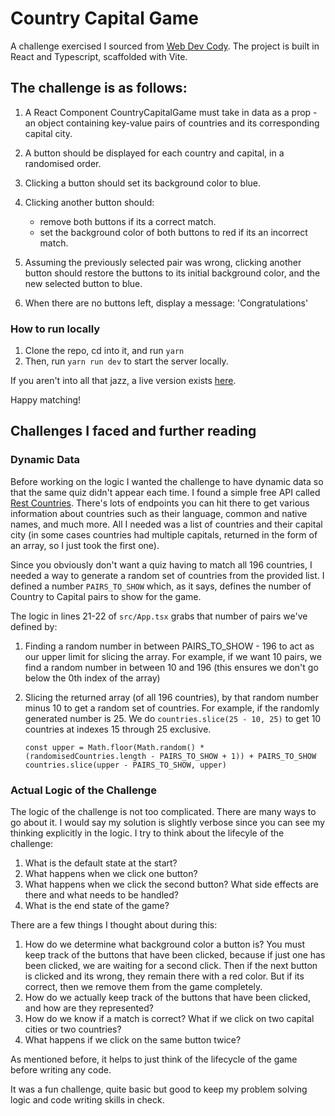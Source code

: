 # Country Capital Game

A challenge exercised I sourced from [Web Dev Cody](https://www.youtube.com/watch?v=XTgB4esy1is&ab_channel=WebDevCody).
The project is built in React and Typescript, scaffolded with Vite.

## The challenge is as follows: 
1. A React Component CountryCapitalGame must take in data as a prop - an object containing key-value pairs of countries
and its corresponding capital city.
2. A button should be displayed for each country and capital, in a randomised order.
3. Clicking a button should set its background color to blue.
4. Clicking another button should:
   - remove both buttons if its a correct match.
   - set the background color of both buttons to red if its an incorrect match.

5. Assuming the previously selected pair was wrong, clicking another button should restore the buttons to its initial
   background color, and the new selected button to blue.

6. When there are no buttons left, display a message: 'Congratulations'

### How to run locally
1. Clone the repo, cd into it, and run `yarn`
2. Then, run `yarn run dev` to start the server locally.

If you aren't into all that jazz, a live version exists [here](https://country-to-capital.netlify.app/).

Happy matching!

## Challenges I faced and further reading

### Dynamic Data
Before working on the logic I wanted the challenge to have dynamic data so that the same quiz didn't appear each time.
I found a simple free API called [Rest Countries](https://restcountries.com/). There's lots of endpoints you can hit
there to get various information about countries such as their language, common and native names, and much more. All I needed was a list of countries 
and their capital city (in some cases countries had multiple capitals, returned in the form of an array, so I just took the first one).

Since you obviously don't want a quiz having to match all 196 countries, I needed a way to generate a random set of countries from
the provided list. I defined a number `PAIRS_TO_SHOW` which, as it says, defines the number of Country to Capital pairs to show for the game. 

The logic in lines 21-22 of `src/App.tsx` grabs that number of pairs we've defined by:
1. Finding a random number in between PAIRS_TO_SHOW - 196 to act as our upper limit for slicing the array. 
   For example, if we want 10 pairs, we find a random number in between 10 and 196 (this ensures we don't go below the 0th index of the array)
2. Slicing the returned array (of all 196 countries), by that random number minus 10 to get a random set of countries. For example, if the randomly generated 
   number is 25. We do `countries.slice(25 - 10, 25)` to get 10 countries at indexes 15 through 25 exclusive. 

   ```
   const upper = Math.floor(Math.random() * (randomisedCountries.length - PAIRS_TO_SHOW + 1)) + PAIRS_TO_SHOW
   countries.slice(upper - PAIRS_TO_SHOW, upper)
   ```


### Actual Logic of the Challenge
The logic of the challenge is not too complicated. There are many ways to go about it. I would say my solution is slightly verbose
since you can see my thinking explicitly in the logic. I try to think about the lifecyle of the challenge:
1. What is the default state at the start?
2. What happens when we click one button? 
3. What happens when we click the second button? What side effects are there and what needs to be handled?
4. What is the end state of the game?

There are a few things I thought about during this:
1. How do we determine what background color a button is? You must keep track of the buttons that have been clicked, because
   if just one has been clicked, we are waiting for a second click. Then if the next button is clicked and its wrong, they remain
   there with a red color. But if its correct, then we remove them from the game completely.
2. How do we actually keep track of the buttons that have been clicked, and how are they represented?
3. How do we know if a match is correct? What if we click on two capital cities or two countries?
4. What happens if we click on the same button twice?

As mentioned before, it helps to just think of the lifecycle of the game before writing any code.

It was a fun challenge, quite basic but good to keep my problem solving logic and code writing skills in check.


